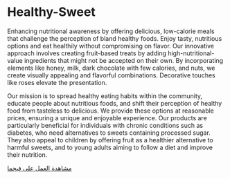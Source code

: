# Healthy-Sweet
Enhancing nutritional awareness by offering delicious, low-calorie meals that challenge the perception of bland healthy foods. Enjoy tasty, nutritious options and eat healthily without compromising on flavor. Our innovative approach involves creating fruit-based treats by adding high-nutritional-value ingredients that might not be accepted on their own. By incorporating elements like honey, milk, dark chocolate with few calories, and nuts, we create visually appealing and flavorful combinations. Decorative touches like roses elevate the presentation.

Our mission is to spread healthy eating habits within the community, educate people about nutritious foods, and shift their perception of healthy food from tasteless to delicious. We provide these options at reasonable prices, ensuring a unique and enjoyable experience. Our products are particularly beneficial for individuals with chronic conditions such as diabetes, who need alternatives to sweets containing processed sugar. They also appeal to children by offering fruit as a healthier alternative to harmful sweets, and to young adults aiming to follow a diet and improve their nutrition.

[مشاهدة العمل على فيجما](https://www.figma.com/design/DtlYMODajTaIZqCiuWYSPj/Wireframing-(Copy)?node-id=77-432&t=pmQzkVvMHinwTO5f-0)

